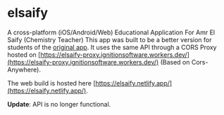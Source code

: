 # elsaify
A cross-platform (iOS/Android/Web) Educational Application For Amr El Saify (Chemistry Teacher)
This app was built to be a better version for students of the [original app](https://play.google.com/store/apps/details?id=com.aplus.elsaify).
It uses the same API through a CORS Proxy hosted on [https://elsaify-proxy.ignitionsoftware.workers.dev/](https://elsaify-proxy.ignitionsoftware.workers.dev/) (Based on Cors-Anywhere).

The web build is hosted here [https://elsaify.netlify.app/](https://elsaify.netlify.app/).

**Update**: API is no longer functional.

